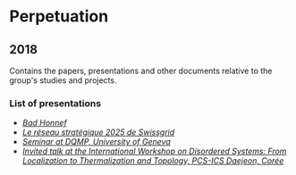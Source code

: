 # Perpetuation
## 2018
Contains the papers, presentations and other documents relative to the group's studies and projects.

### List of presentations

* [*Bad Honnef*](https://github.com/GeeeHesso/Perpetuation/tree/master/2018/Presentations/Bad_Honnef)
* [*Le réseau stratégique 2025 de Swissgrid*](https://github.com/GeeeHesso/Perpetuation/tree/master/2018/Presentations/Le_reseau_strategique_2025_de_Swissgrid)
* [*Seminar at DQMP, University of Geneva*](https://github.com/GeeeHesso/Perpetuation/tree/master/2018/Presentations/DQMP_Geneva)
* [*Invited talk at the International Workshop on Disordered Systems: From Localization to Thermalization and Topology, PCS-ICS Daejeon, Corée*](https://github.com/GeeeHesso/Perpetuation/tree/master/2018/Presentations/DisSLoTT)